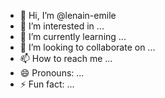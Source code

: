 - 👋 Hi, I’m @lenain-emile
- 👀 I’m interested in ...
- 🌱 I’m currently learning ...
- 💞️ I’m looking to collaborate on ...
- 📫 How to reach me ...
- 😄 Pronouns: ...
- ⚡ Fun fact: ...

<!---
lenain-emile/lenain-emile is a ✨ special ✨ repository because its `README.md` (this file) appears on your GitHub profile.
You can click the Preview link to take a look at your changes.
--->
